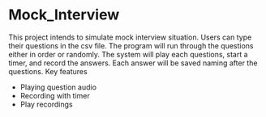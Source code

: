 # Mock_Interview

This project intends to simulate mock interview situation. Users can type their questions in the csv file. The program will run through the questions either in order or randomly. The system will play each questions, start a timer, and record the answers. Each answer will be saved naming after the questions.
Key features 
-	Playing question audio
-	Recording with timer
-	Play recordings
